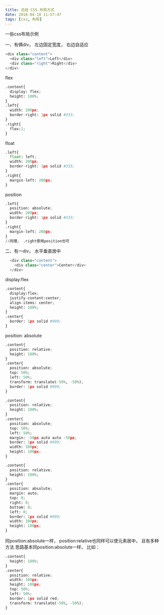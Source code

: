 ```yaml
---
title: 总结 CSS 布局方式
date: 2018-04-18 11:57:47
tags: [css, 布局]
---
```


一些css布局示例

<!-- more -->
一、有俩div， 左边固定宽度， 右边自适应
```python
<div class="content">
  <div class="left">Left</div>
  <div class="right">Right</div>
</div>
```
flex
```python
.content{
  display: flex;
  height: 100%;
}
.left{
  width: 200px;
  border-right: 1px solid #333;
}
.right{
  flex:1;
}
```
float
```python
.left{
  float: left;
  width: 200px;
  border-right: 1px solid #333;
}
.right{
  margin-left: 200px;
}
```
position
```python
.left{
  position: absolute;
  width: 200px;
  border-right: 1px solid #333;
}
.right{
  margin-left: 200px;
}
//同理， .right使用position也可
```

二、有一div， 水平垂直居中
```python
  <div class="content">
    <div class="center">Center</div>
  </div>
```
display:flex
```python
.content{
  display:flex;
  justify-content:center;
  align-items: center;
  height: 100%;
}
.center{
  border: 1px solid #999;
}
```
position: absolute
```python
.content{
  position: relative;
  height: 100%;
}
.center{
  position: absolute;
  top: 50%;
  left: 50%;
  transform: translate(-50%, -50%);
  border: 1px solid #999;
}
```
```python
.content{
  position: relative;
  height: 100%;
}
.center{
  position: absolute;
  top: 50%;
  left: 50%;
  margin: -50px auto auto -50px;
  border: 1px solid #999;
  width: 100px;
  height: 100px;
}
```
```python
.content{
  position: relative;
  height: 100%;
}
.center{
  position: absolute;
  margin: auto;
  top: 0;
  right: 0;
  bottom: 0;
  left: 0;
  border: 1px solid #999;
  width: 100px;
  height: 100px;
}
```
同position:absolute一样， position:relative也同样可以使元素居中， 且有多种方法
思路基本同position:absolute一样， 比如：
```python
.content{
  height: 100%;
}
.center{
  position: relative;
  width: 100px;
  height: 100px;
  top: 50%;
  left: 50%;
  border: 1px solid red;
  transform: translate(-50%, -50%);
}
```
